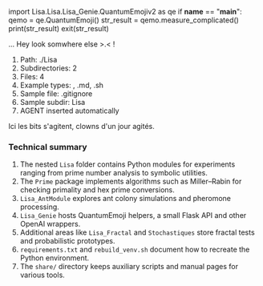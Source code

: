 
import Lisa.Lisa.Lisa_Genie.QuantumEmojiv2 as qe
if __name__ == "__main__":
  qemo = qe.QuantumEmoji()
  str_result = qemo.measure_complicated()
  print(str_result)
  exit(str_result)

... Hey look somwhere else >.< !

1. Path: ./Lisa
2. Subdirectories: 2
3. Files: 4
4. Example types: , .md, .sh
5. Sample file: .gitignore
6. Sample subdir: Lisa
7. AGENT inserted automatically

Ici les bits s'agitent, clowns d'un jour agités.

### Technical summary
1. The nested `Lisa` folder contains Python modules for experiments ranging from prime number analysis to symbolic utilities.
2. The `Prime` package implements algorithms such as Miller–Rabin for checking primality and hex prime conversions.
3. `Lisa_AntModule` explores ant colony simulations and pheromone processing.
4. `Lisa_Genie` hosts QuantumEmoji helpers, a small Flask API and other OpenAI wrappers.
5. Additional areas like `Lisa_Fractal` and `Stochastiques` store fractal tests and probabilistic prototypes.
6. `requirements.txt` and `rebuild_venv.sh` document how to recreate the Python environment.
7. The `share/` directory keeps auxiliary scripts and manual pages for various tools.
